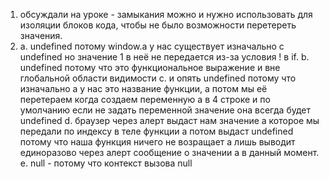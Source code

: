 1. обсуждали на уроке - замыкания можно и нужно использовать для изоляции блоков кода, чтобы не было возможности перетереть значения.
2. a. undefined потому window.a у нас существует изначально с undefined но значение 1 в неё не передается из-за условия ! в if.
 b. undefined потому что это функциональное выражение и вне глобальной области видимости
 c. и опять undefined потому что изначально a у нас это название функции, а потом мы её перетераем когда создаем переменную a в 4 строке и по умолчанию если не задать переменной значение она всегда будет undefined
 d. браузер через алерт выдаст нам значение а которое мы передали по индексу в теле функции а потом выдаст undefined потому что наша функция ничего не возращает а лишь выводит единоразово через алерт сообщение о значении а в данный момент.
 e. null - потому что контекст вызова null 